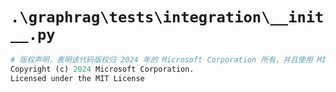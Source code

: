 # `.\graphrag\tests\integration\__init__.py`

```py
# 版权声明，表明该代码版权归 2024 年的 Microsoft Corporation 所有，并且使用 MIT 许可证授权
Copyright (c) 2024 Microsoft Corporation.
Licensed under the MIT License
```